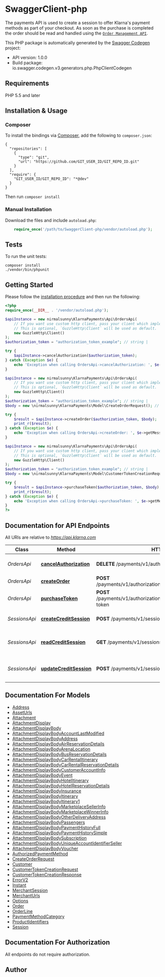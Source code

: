 # SwaggerClient-php
The payments API is used to create a session to offer Klarna's payment methods as part of your checkout.  As soon as the purchase is completed the order should be read and handled using the [`Order Management API`](/order-management/api/).

This PHP package is automatically generated by the [Swagger Codegen](https://github.com/swagger-api/swagger-codegen) project:

- API version: 1.0.0
- Build package: io.swagger.codegen.v3.generators.php.PhpClientCodegen

## Requirements

PHP 5.5 and later

## Installation & Usage
### Composer

To install the bindings via [Composer](http://getcomposer.org/), add the following to `composer.json`:

```
{
  "repositories": [
    {
      "type": "git",
      "url": "https://github.com/GIT_USER_ID/GIT_REPO_ID.git"
    }
  ],
  "require": {
    "GIT_USER_ID/GIT_REPO_ID": "*@dev"
  }
}
```

Then run `composer install`

### Manual Installation

Download the files and include `autoload.php`:

```php
    require_once('/path/to/SwaggerClient-php/vendor/autoload.php');
```

## Tests

To run the unit tests:

```
composer install
./vendor/bin/phpunit
```

## Getting Started

Please follow the [installation procedure](#installation--usage) and then run the following:

```php
<?php
require_once(__DIR__ . '/vendor/autoload.php');

$apiInstance = new nirmalsunny\KlarnaPayments\Api\OrdersApi(
    // If you want use custom http client, pass your client which implements `GuzzleHttp\ClientInterface`.
    // This is optional, `GuzzleHttp\Client` will be used as default.
    new GuzzleHttp\Client()
);
$authorization_token = "authorization_token_example"; // string | 

try {
    $apiInstance->cancelAuthorization($authorization_token);
} catch (Exception $e) {
    echo 'Exception when calling OrdersApi->cancelAuthorization: ', $e->getMessage(), PHP_EOL;
}

$apiInstance = new nirmalsunny\KlarnaPayments\Api\OrdersApi(
    // If you want use custom http client, pass your client which implements `GuzzleHttp\ClientInterface`.
    // This is optional, `GuzzleHttp\Client` will be used as default.
    new GuzzleHttp\Client()
);
$authorization_token = "authorization_token_example"; // string | 
$body = new \nirmalsunny\KlarnaPayments\Model\CreateOrderRequest(); // \nirmalsunny\KlarnaPayments\Model\CreateOrderRequest | 

try {
    $result = $apiInstance->createOrder($authorization_token, $body);
    print_r($result);
} catch (Exception $e) {
    echo 'Exception when calling OrdersApi->createOrder: ', $e->getMessage(), PHP_EOL;
}

$apiInstance = new nirmalsunny\KlarnaPayments\Api\OrdersApi(
    // If you want use custom http client, pass your client which implements `GuzzleHttp\ClientInterface`.
    // This is optional, `GuzzleHttp\Client` will be used as default.
    new GuzzleHttp\Client()
);
$authorization_token = "authorization_token_example"; // string | 
$body = new \nirmalsunny\KlarnaPayments\Model\CustomerTokenCreationRequest(); // \nirmalsunny\KlarnaPayments\Model\CustomerTokenCreationRequest | 

try {
    $result = $apiInstance->purchaseToken($authorization_token, $body);
    print_r($result);
} catch (Exception $e) {
    echo 'Exception when calling OrdersApi->purchaseToken: ', $e->getMessage(), PHP_EOL;
}
?>
```

## Documentation for API Endpoints

All URIs are relative to *https://api.klarna.com*

Class | Method | HTTP request | Description
------------ | ------------- | ------------- | -------------
*OrdersApi* | [**cancelAuthorization**](docs/Api/OrdersApi.md#cancelauthorization) | **DELETE** /payments/v1/authorizations/{authorizationToken} | Cancel an existing authorization
*OrdersApi* | [**createOrder**](docs/Api/OrdersApi.md#createorder) | **POST** /payments/v1/authorizations/{authorizationToken}/order | Create a new order
*OrdersApi* | [**purchaseToken**](docs/Api/OrdersApi.md#purchasetoken) | **POST** /payments/v1/authorizations/{authorizationToken}/customer-token | Generate a consumer token
*SessionsApi* | [**createCreditSession**](docs/Api/SessionsApi.md#createcreditsession) | **POST** /payments/v1/sessions | Create a new credit session
*SessionsApi* | [**readCreditSession**](docs/Api/SessionsApi.md#readcreditsession) | **GET** /payments/v1/sessions/{session_id} | Read an existing credit session
*SessionsApi* | [**updateCreditSession**](docs/Api/SessionsApi.md#updatecreditsession) | **POST** /payments/v1/sessions/{session_id} | Update an existing credit session

## Documentation For Models

 - [Address](docs/Model/Address.md)
 - [AssetUrls](docs/Model/AssetUrls.md)
 - [Attachment](docs/Model/Attachment.md)
 - [AttachmentDisplay](docs/Model/AttachmentDisplay.md)
 - [AttachmentDisplayBody](docs/Model/AttachmentDisplayBody.md)
 - [AttachmentDisplayBodyAccountLastModified](docs/Model/AttachmentDisplayBodyAccountLastModified.md)
 - [AttachmentDisplayBodyAddress](docs/Model/AttachmentDisplayBodyAddress.md)
 - [AttachmentDisplayBodyAirReservationDetails](docs/Model/AttachmentDisplayBodyAirReservationDetails.md)
 - [AttachmentDisplayBodyArenaLocation](docs/Model/AttachmentDisplayBodyArenaLocation.md)
 - [AttachmentDisplayBodyBusReservationDetails](docs/Model/AttachmentDisplayBodyBusReservationDetails.md)
 - [AttachmentDisplayBodyCarRentalItinerary](docs/Model/AttachmentDisplayBodyCarRentalItinerary.md)
 - [AttachmentDisplayBodyCarRentalReservationDetails](docs/Model/AttachmentDisplayBodyCarRentalReservationDetails.md)
 - [AttachmentDisplayBodyCustomerAccountInfo](docs/Model/AttachmentDisplayBodyCustomerAccountInfo.md)
 - [AttachmentDisplayBodyEvent](docs/Model/AttachmentDisplayBodyEvent.md)
 - [AttachmentDisplayBodyHotelItinerary](docs/Model/AttachmentDisplayBodyHotelItinerary.md)
 - [AttachmentDisplayBodyHotelReservationDetails](docs/Model/AttachmentDisplayBodyHotelReservationDetails.md)
 - [AttachmentDisplayBodyInsurance](docs/Model/AttachmentDisplayBodyInsurance.md)
 - [AttachmentDisplayBodyItinerary](docs/Model/AttachmentDisplayBodyItinerary.md)
 - [AttachmentDisplayBodyItinerary1](docs/Model/AttachmentDisplayBodyItinerary1.md)
 - [AttachmentDisplayBodyMarketplaceSellerInfo](docs/Model/AttachmentDisplayBodyMarketplaceSellerInfo.md)
 - [AttachmentDisplayBodyMarketplaceWinnerInfo](docs/Model/AttachmentDisplayBodyMarketplaceWinnerInfo.md)
 - [AttachmentDisplayBodyOtherDeliveryAddress](docs/Model/AttachmentDisplayBodyOtherDeliveryAddress.md)
 - [AttachmentDisplayBodyPassengers](docs/Model/AttachmentDisplayBodyPassengers.md)
 - [AttachmentDisplayBodyPaymentHistoryFull](docs/Model/AttachmentDisplayBodyPaymentHistoryFull.md)
 - [AttachmentDisplayBodyPaymentHistorySimple](docs/Model/AttachmentDisplayBodyPaymentHistorySimple.md)
 - [AttachmentDisplayBodySubscription](docs/Model/AttachmentDisplayBodySubscription.md)
 - [AttachmentDisplayBodyUniqueAccountIdentifierSeller](docs/Model/AttachmentDisplayBodyUniqueAccountIdentifierSeller.md)
 - [AttachmentDisplayBodyVoucher](docs/Model/AttachmentDisplayBodyVoucher.md)
 - [AuthorizedPaymentMethod](docs/Model/AuthorizedPaymentMethod.md)
 - [CreateOrderRequest](docs/Model/CreateOrderRequest.md)
 - [Customer](docs/Model/Customer.md)
 - [CustomerTokenCreationRequest](docs/Model/CustomerTokenCreationRequest.md)
 - [CustomerTokenCreationResponse](docs/Model/CustomerTokenCreationResponse.md)
 - [ErrorV2](docs/Model/ErrorV2.md)
 - [Instant](docs/Model/Instant.md)
 - [MerchantSession](docs/Model/MerchantSession.md)
 - [MerchantUrls](docs/Model/MerchantUrls.md)
 - [Options](docs/Model/Options.md)
 - [Order](docs/Model/Order.md)
 - [OrderLine](docs/Model/OrderLine.md)
 - [PaymentMethodCategory](docs/Model/PaymentMethodCategory.md)
 - [ProductIdentifiers](docs/Model/ProductIdentifiers.md)
 - [Session](docs/Model/Session.md)

## Documentation For Authorization

 All endpoints do not require authorization.


## Author



